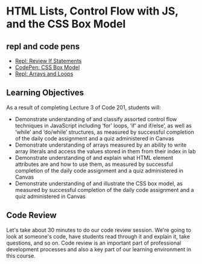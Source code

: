 # HTML Lists, Control Flow with JS, and the CSS Box Model

## repl and code pens
- [Repl:  Review If Statements](https://repl.it/@rkgallaway/201n21-review-02-if-statements#index.js)
- [CodePen: CSS Box Model](https://codepen.io/rkgallaway/pen/vYXvzRR)
- [Repl: Arrays and Loops](https://repl.it/@rkgallaway/201n21-arrays-and-loops#index.js)

## Learning Objectives

As a result of completing Lecture 3 of Code 201, students will:

- Demonstrate understanding of and classify assorted control flow techniques in JavaScript including ‘for’ loops, ‘if’ and if/else’, as well as  ‘while’ and ‘do/while’ structures, as measured by successful completion of the daily code assignment and a quiz administered in Canvas
- Demonstrate understanding of arrays measured by an ability to write array literals and access the values stored in them from their index in lab
- Demonstrate understanding of and explain what HTML element attributes are and how to use them, as measured by successful completion of the daily code assignment and a quiz administered in Canvas
- Demonstrate understanding of and illustrate the CSS box model, as measured by successful completion of the daily code assignment and a quiz administered in Canvas

## Code Review

Let's take about 30 minutes to do our code review session. We're going to look at someone's code, have students read through it and explain it, take questions, and so on. Code review is an important part of professional development processes and also a key part of our learning environment in this course.
